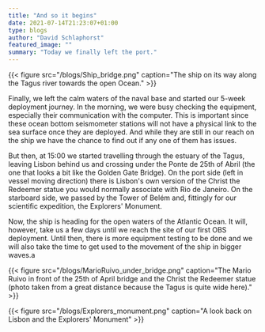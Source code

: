 ```yaml
---
title: "And so it begins"
date: 2021-07-14T21:23:07+01:00
type: blogs
author: "David Schlaphorst"
featured_image: ""
summary: "Today we finally left the port."
---
```


{{< figure src="/blogs/Ship_bridge.png" caption="The ship on its way along the Tagus river towards the open Ocean." >}}

Finally, we left the calm waters of the naval base and started our 5-week deployment journey. In the morning, we were busy checking the equipment, especially their communication with the computer. This is important since these ocean bottom seismometer stations will not have a physical link to the sea surface once they are deployed. And while they are still in our reach on the ship we have the chance to find out if any one of them has issues.

But then, at 15:00 we started travelling through the estuary of the Tagus, leaving Lisbon behind us and crossing under the Ponte de 25th of Abril (the one that looks a bit like the Golden Gate Bridge). On the port side (left in vessel moving direction) there is Lisbon's own version of the Christ the Redeemer statue you would normally associate with Rio de Janeiro. On the starboard side, we passed by the Tower of Belém and, fittingly for our scientific expedition, the Explorers' Monument.

Now, the ship is heading for the open waters of the Atlantic Ocean. It will, however, take us a few days until we reach the site of our first OBS deployment. Until then, there is more equipment testing to be done and we will also take the time to get used to the movement of the ship in bigger waves.a

{{< figure src="/blogs/MarioRuivo_under_bridge.png" caption="The Mario Ruivo in front of the 25th of April bridge and the Christ the Redeemer statue (photo taken from a great distance because the Tagus is quite wide here)." >}}

{{< figure src="/blogs/Explorers_monument.png" caption="A look back on Lisbon and the Explorers' Monument" >}}
